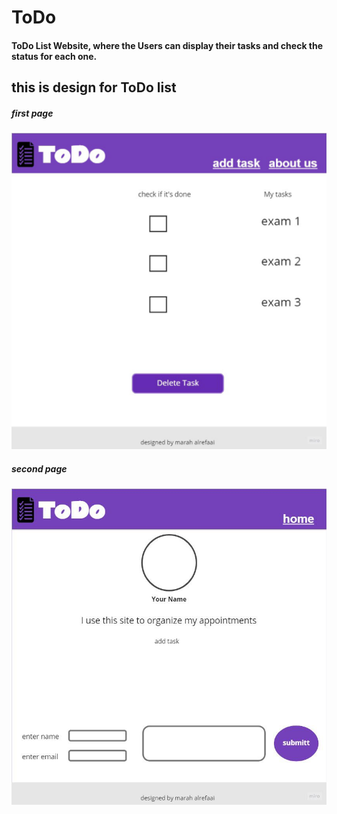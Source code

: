 # ToDo
#### ToDo List Website, where the Users can display their tasks and check the status for each one.

## this is design for ToDo list 
#####  first page
![alttex](/assets\homePage.jpg)  
#####  second page
![alttex](/assets\aboutPage.jpg)

